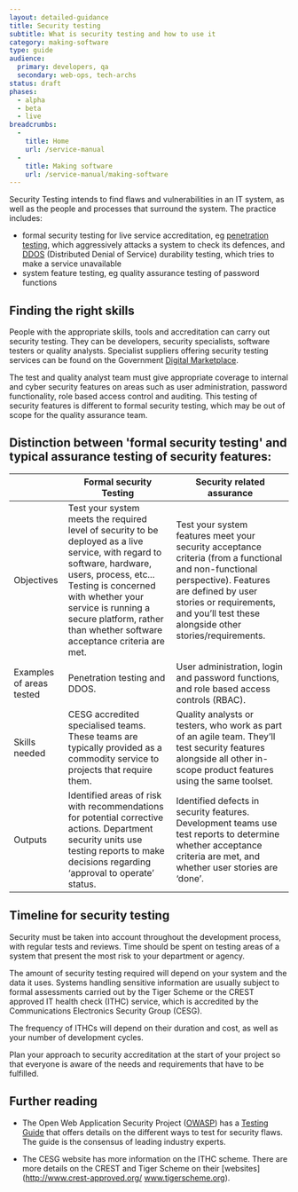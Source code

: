 ```yaml
---
layout: detailed-guidance
title: Security testing
subtitle: What is security testing and how to use it
category: making-software
type: guide
audience:
  primary: developers, qa
  secondary: web-ops, tech-archs
status: draft
phases:
  - alpha
  - beta
  - live
breadcrumbs:
  -
    title: Home
    url: /service-manual
  -
  	title: Making software
  	url: /service-manual/making-software
---
```


Security Testing intends to find flaws and vulnerabilities in an IT system, as well as the people and processes that surround the system. The practice includes:

* formal security testing for live service accreditation, eg [penetration testing](https://www.gov.uk/service-manual/operations/penetration-testing.html), which aggressively attacks a system to check its defences, and [DDOS](http://en.wikipedia.org/wiki/Denial-of-service_attack) (Distributed Denial of Service) durability testing, which tries to make a service unavailable 
* system feature testing, eg quality assurance testing of password functions


## Finding the right skills

People with the appropriate skills, tools and accreditation can carry out security testing. They can be developers, security specialists, software testers or quality analysts. Specialist suppliers offering security testing services can be found on the Government [Digital Marketplace](https://www.gov.uk/digital-marketplace).
 
The test and quality analyst team must give appropriate coverage to internal and cyber security features on areas such as user administration, password functionality, role based access control and auditing. This testing of security features is different to formal security testing, which may be out of scope for the quality assurance team.


## Distinction between 'formal security testing' and typical assurance testing of security features:

<table>
  <thead>
    <tr>
      <th scope="col"></th><th scope="col">Formal security Testing</th><th scope="col">Security related assurance</th>
    </tr>
  </thead>
  <tr>
    <td>Objectives </td><td>Test your system meets the required level of security to be deployed as a live service, with regard to software, hardware, users, process, etc... Testing is concerned with whether your service is running a secure platform, rather than whether software acceptance criteria are met.</td><td>Test your system features meet your security acceptance criteria (from a functional and non-functional perspective). Features are defined by user stories or requirements, and you’ll test these alongside other stories/requirements.</td>
  </tr>
  <tr>
    <td>Examples of areas tested </td><td>Penetration testing and DDOS.</td><td>User administration, login and password functions, and role based access controls (RBAC).</td>
  </tr>
  <tr>
    <td>Skills needed  </td><td>CESG accredited specialised teams. These teams are typically provided as a commodity service to projects that require them.</td><td>Quality analysts or testers, who work as part of an agile team. They’ll test security features alongside all other in-scope product features using the same toolset.</td>
  </tr>
  <tr>
    <td>Outputs </td><td>Identified areas of risk with recommendations for potential corrective actions. Department security units use testing reports to make decisions regarding ‘approval to operate’ status.</td><td>Identified defects in security features. Development teams use test reports to determine whether acceptance criteria are met, and whether user stories are ‘done’.</td>
  </tr>
</table>


## Timeline for security testing

Security must be taken into account throughout the development process, with regular tests and reviews. Time should be spent on testing areas of a system that present the most risk to your department or agency.
 
The amount of security testing required will depend on your system and the data it uses. Systems handling sensitive information are usually subject to formal assessments carried out by the Tiger Scheme or the CREST approved IT health check (ITHC) service, which is accredited by the Communications Electronics Security Group (CESG). 
 
The frequency of ITHCs will depend on their duration and cost, as well as your number of development cycles.
 
Plan your approach to security accreditation at the start of your project so that everyone is aware of the needs and requirements that have to be fulfilled.

## Further reading

* The Open Web Application Security Project ([OWASP](https://www.owasp.org)) has a [Testing Guide](https://www.owasp.org/images/5/52/OWASP_Testing_Guide_v4.pdf) that offers details on the different ways to test for security flaws. The guide is the consensus of leading industry experts.

* The CESG website has more information on the ITHC scheme. There are more details on the CREST and Tiger Scheme on their [websites](http://www.crest-approved.org/ www.tigerscheme.org).



